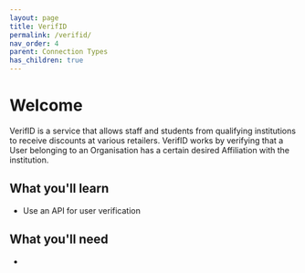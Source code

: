 ```yaml
---
layout: page
title: VerifID
permalink: /verifid/
nav_order: 4
parent: Connection Types
has_children: true
---
```


# Welcome
VerifID is a service that allows staff and students from qualifying institutions to receive discounts at various retailers. VerifID works by verifying that a User belonging to an Organisation has a certain desired Affiliation with the institution.

## What you'll learn

- Use an API for user verification

## What you'll need

- 
